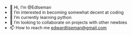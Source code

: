 - 👋 Hi, I’m @EdIseman
- 👀 I’m interested in becoming somewhat decent at coding
- 🌱 I’m currently learning python
- 💞️ I’m looking to collaborate on projects with other newbies
- 📫 How to reach me edwardtiseman@gmail.com

<!---
EdIseman/EdIseman is a ✨ special ✨ repository because its `README.md` (this file) appears on your GitHub profile.
You can click the Preview link to take a look at your changes.
--->

